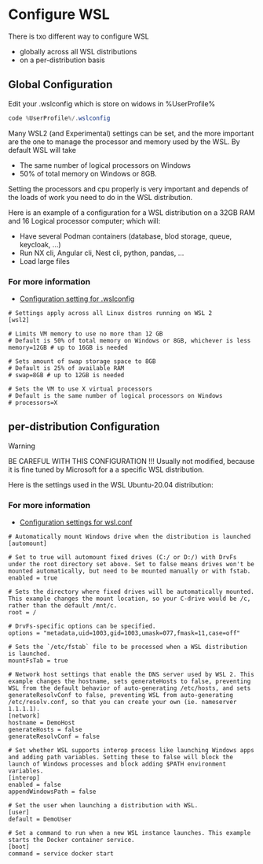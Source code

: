 # Configure WSL

There is txo different way to configure WSL

* globally across all WSL distributions
* on a per-distribution basis

## Global Configuration

Edit your .wslconfig which is store on widows in %UserProfile%

```PowerShell
code %UserProfile%/.wslconfig
```

Many WSL2 (and Experimental) settings can be set, and the more important are the one to manage the processor and memory used by the WSL.
By default WSL will take

* The same number of logical processors on Windows
* 50% of total memory on Windows or 8GB.

Setting the processors and cpu properly is very important and depends of the loads of work you need to do in the WSL distribution.

Here is an example of a configuration for a WSL distribution on a 32GB RAM and 16 Logical processor computer; which will:

* Have several Podman containers (database, blod storage, queue, keycloak, ...)
* Run NX cli, Angular cli, Nest cli, python, pandas, ...
* Load large files

### For more information

* [Configuration setting for .wslconfig](https://learn.microsoft.com/en-us/windows/wsl/wsl-config#configuration-setting-for-wslconfig)

```env
# Settings apply across all Linux distros running on WSL 2
[wsl2]

# Limits VM memory to use no more than 12 GB
# Default is 50% of total memory on Windows or 8GB, whichever is less
memory=12GB # up to 16GB is needed

# Sets amount of swap storage space to 8GB
# Default is 25% of available RAM
# swap=8GB # up to 12GB is needed

# Sets the VM to use X virtual processors
# Default is the same number of logical processors on Windows
# processors=X
```

## per-distribution Configuration

> [!WARNING]
> BE CAREFUL WITH THIS CONFIGURATION !!!
> Usually not modified, because it is fine tuned by Microsoft for a a specific WSL distribution.

Here is the settings used in the WSL Ubuntu-20.04 distribution:

### For more information

* [Configuration settings for wsl.conf](https://learn.microsoft.com/en-us/windows/wsl/wsl-config#configuration-settings-for-wslconf)

```env
# Automatically mount Windows drive when the distribution is launched
[automount]

# Set to true will automount fixed drives (C:/ or D:/) with DrvFs under the root directory set above. Set to false means drives won't be mounted automatically, but need to be mounted manually or with fstab.
enabled = true

# Sets the directory where fixed drives will be automatically mounted. This example changes the mount location, so your C-drive would be /c, rather than the default /mnt/c. 
root = /

# DrvFs-specific options can be specified.  
options = "metadata,uid=1003,gid=1003,umask=077,fmask=11,case=off"

# Sets the `/etc/fstab` file to be processed when a WSL distribution is launched.
mountFsTab = true

# Network host settings that enable the DNS server used by WSL 2. This example changes the hostname, sets generateHosts to false, preventing WSL from the default behavior of auto-generating /etc/hosts, and sets generateResolvConf to false, preventing WSL from auto-generating /etc/resolv.conf, so that you can create your own (ie. nameserver 1.1.1.1).
[network]
hostname = DemoHost
generateHosts = false
generateResolvConf = false

# Set whether WSL supports interop process like launching Windows apps and adding path variables. Setting these to false will block the launch of Windows processes and block adding $PATH environment variables.
[interop]
enabled = false
appendWindowsPath = false

# Set the user when launching a distribution with WSL.
[user]
default = DemoUser

# Set a command to run when a new WSL instance launches. This example starts the Docker container service.
[boot]
command = service docker start
```

